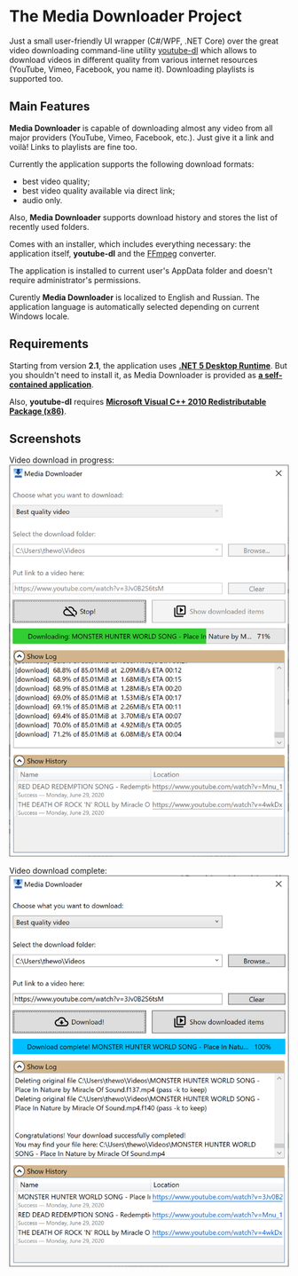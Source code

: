 The Media Downloader Project
====================
Just a small user-friendly UI wrapper (C#/WPF, .NET Core) over the great video downloading command-line utility [youtube-dl](https://github.com/ytdl-org/youtube-dl) which allows to download videos in different quality from various internet resources (YouTube, Vimeo, Facebook, you name it). Downloading playlists is supported too.

## Main Features

**Media Downloader** is capable of downloading almost any video from all major providers (YouTube, Vimeo, Facebook, etc.). Just give it a link and voilà! Links to playlists are fine too.

Currently the application supports the following download formats:

* best video quality;
* best video quality available via direct link;
* audio only.

Also, **Media Downloader** supports download history and stores the list of recently used folders.

Comes with an installer, which includes everything necessary: the application itself, **youtube-dl** and the [FFmpeg](https://ffmpeg.org/) converter.

The application is installed to current user's AppData folder and doesn't require administrator's permissions.

Curently **Media Downloader** is localized to English and Russian. The application language is automatically selected depending on current Windows locale.

## Requirements

Starting from version **2.1**, the application uses **[.NET 5 Desktop Runtime](https://dotnet.microsoft.com/download/dotnet/5.0)**. But you shouldn't need to install it, as Media Downloader is provided as **[a self-contained application](https://devblogs.microsoft.com/dotnet/app-trimming-in-net-5/)**.

Also, **youtube-dl** requires **[Microsoft Visual C++ 2010 Redistributable Package (x86)](https://www.microsoft.com/en-us/download/details.aspx?id=5555)**.

## Screenshots

Video download in progress:
![Video download in progress](https://github.com/yuri-maxiutenko/MediaDownloader/blob/master/Screenshots/Annotation%202020-06-29%20210558.png?raw=true)

Video download complete:
![Video download complete](https://github.com/yuri-maxiutenko/MediaDownloader/blob/master/Screenshots/Annotation%202020-06-29%20210909.png?raw=true)
